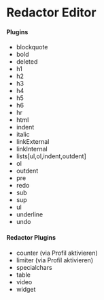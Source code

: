 # Redactor Editor

#### Plugins

- blockquote
- bold
- deleted
- h1
- h2
- h3
- h4
- h5
- h6
- hr
- html
- indent
- italic
- linkExternal
- linkInternal
- lists[ul,ol,indent,outdent]
- ol
- outdent
- pre 
- redo
- sub
- sup
- ul
- underline
- undo


#### Redactor Plugins

- counter (via Profil aktivieren)
- limiter (via Profil aktivieren)
- specialchars
- table
- video
- widget
